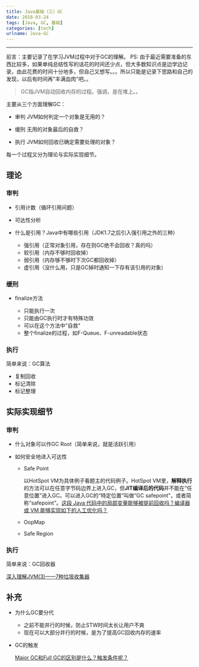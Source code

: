 ```yaml
---
title: Java基础（三）GC
date: 2018-03-24
tags: [Java, GC, 基础]
categories: [tech]
urlname: Java-GC
---
```

***

前言：主要记录了在学习JVM过程中对于GC的理解。
PS: 由于最近需要准备的东西比较多，如果单纯总结性写的话花的时间还少点，但大多数知识点是边学边记录，由此花费的时间十分地多，但自己又想写。。。所以只能是记录下思路和自己的发现，以后有时间再"丰满血肉"吧。。
<!--more-->

>   GC指JVM自动回收内存的过程。强调，是在堆上。。

主要从三个方面理解GC：

-   审判
    JVM如何判定一个对象是无用的？
    
-   缓刑
    无用的对象最后的自救？

-   执行
    JVM如何回收已确定需要处理的对象？

每一个过程又分为理论与实际实现细节。

## 理论

### 审判

-   引用计数（循环引用问题）

-   可达性分析

-   什么是引用？Java中有哪些引用（JDK1.7之后引入强引用之外的三种）

    -   强引用（正常对象引用，存在则GC绝不会回收？真的吗）
    -   软引用（内存不够时回收掉）
    -   弱引用（内存够不够时下次GC都回收掉）
    -   虚引用（没什么用，只是GC掉时通知一下存有该引用的对象）

### 缓刑

-   finalize方法
    
    -   只能执行一次
    -   只能由GC执行时才有特殊功效
    -   可以在这个方法中"自救"
    -   整个finalize的过程，如F-Queue、F-unreadable状态
    
### 执行

简单来说：GC算法

-   复制回收
-   标记清除
-   标记整理

## 实际实现细节

### 审判

-   什么对象可以作GC Root（简单来说，就是活跃引用）
-   如何安全地进入可达性

    -   Safe Point
        
        以HotSpot VM为具体例子看题主的代码例子。HotSpot VM里，**解释执行**的方法可以在任意字节码边界上进入GC，但**JIT编译后的代码**并不能在“任意位置”进入GC。可以进入GC的“特定位置”叫做“GC safepoint”，或者简称“safepoint”。[这段 Java 代码中的局部变量能够被提前回收吗？编译器或 VM 能够实现如下的人工优化吗？](https://www.zhihu.com/question/34341582/answer/58444959)


    -   OopMap
    -   Safe Region

### 执行

简单来说：GC回收器

[深入理解JVM(3)——7种垃圾收集器](https://crowhawk.github.io/2017/08/15/jvm_3/)


## 补充

-   为什么GC要分代

    -   之前不能并行的时候，防止STW时间太长让用户不爽
    -   现在可以大部分并行的时候，是为了提高GC回收内存的速率

-   GC的触发

    [Major GC和Full GC的区别是什么？触发条件呢？](https://www.zhihu.com/question/41922036)    

